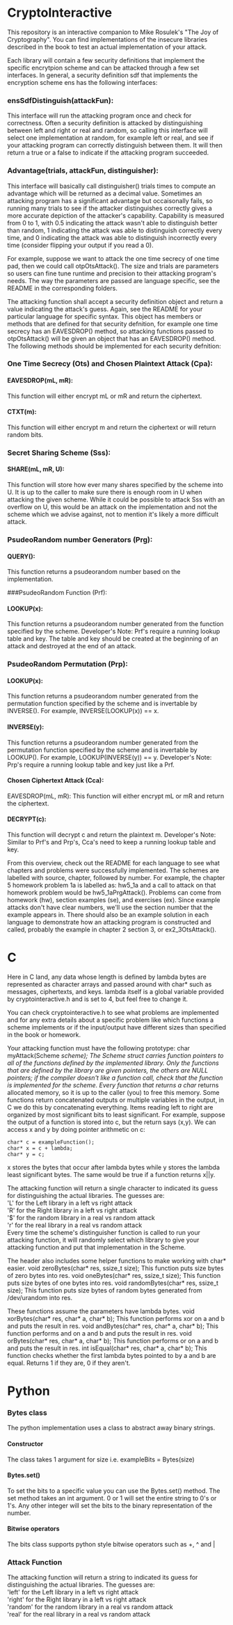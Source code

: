 # CryptoInteractive

This repository is an interactive companion to Mike Rosulek's "The Joy of Cryptography".
You can find implementations of the insecure libraries described in the book
to test an actual implementation of your attack.

Each library will contain a few security definitions that implement the specific encrytpion
scheme and can be attacked through a few set interfaces. In general, a security definition
sdf that implements the encryption scheme ens has the following interfaces:

### ensSdfDistinguish(attackFun):

This interface will run the attacking program once and check for correctness.
Often a security definition is attacked by distinguishing between left and right
or real and random, so calling this interface will select one implementation at
random, for example left or real, and see if your attacking program can correctly
distinguish between them. It will then return a true or a false to indicate
if the attacking program succeeded.

### Advantage(trials, attackFun, distinguisher):

This interface will basically call distinguisher() trials times to compute an
advantage which will be returned as a decimal value. Sometimes an attacking
program has a significant advantage but occaisonally fails, so running many
trials to see if the attacker distinguishes correctly gives a more accurate
depiction of the attacker's capability. Capability is measured from 0 to 1,
with 0.5 indicating the attack wasn't able to distinguish better than
random, 1 indicating the attack was able to distinguish correctly every time,
and 0 indicating the attack was able to distinguish incorrectly every time
(consider flipping your output if you read a 0).

For example, suppose we want to attack the one time secrecy of one time pad,
then we could call otpOtsAttack(). The size and trials are parameters so
users can fine tune runtime and precision to their attacking program's needs.
The way the parameters are passed are language specific, see the README in the
corresponding folders.

The attacking function shall accept a security definition
object and return a value indicating the attack's guess. Again, see the README
for your particular language for specific syntax. This object has members or
methods that are defined for that security defnition, for example one time
secrecy has an EAVESDROP() method, so attacking functions passed to otpOtsAttack()
will be given an object that has an EAVESDROP() method. The following methods should
be implemented for each security defnition:

### One Time Secrecy (Ots) and Chosen Plaintext Attack (Cpa):

#### EAVESDROP(mL, mR):

This function will either encrypt mL or mR and return the ciphertext.

#### CTXT(m):

This function will either encrypt m and return the ciphertext or will return
random bits.

### Secret Sharing Scheme (Sss):

#### SHARE(mL, mR, U):

This function will store how ever many shares specified by the scheme into U.
It is up to the caller to make sure there is enough room in U when attacking
the given scheme. While it could be possible to attack Sss with an overflow
on U, this would be an attack on the implementation and not the scheme which
we advise against, not to mention it's likely a more difficult attack.

### PsudeoRandom number Generators (Prg):

#### QUERY():

This function returns a psudeorandom number based on the implementation.

###PsudeoRandom Function (Prf):

#### LOOKUP(x):

This function returns a psudeorandom number generated from the function
specified by the scheme.
Developer's Note: Prf's require a running lookup table and key. The table
and key should be created at the beginning of an attack and destroyed at
the end of an attack.

### PsudeoRandom Permutation (Prp):

#### LOOKUP(x):

This function returns a psudeorandom number generated from the permutation
function specified by the scheme and is invertable by INVERSE(). For
example, INVERSE(LOOKUP(x)) == x.

#### INVERSE(y):

This function returns a psudeorandom number generated from the permutation
function specified by the scheme and is invertable by LOOKUP(). For
example, LOOKUP(INVERSE(y)) == y.
Developer's Note: Prp's require a running lookup table and key just like a Prf.

#### Chosen Ciphertext Attack (Cca):

EAVESDROP(mL, mR):
This function will either encrypt mL or mR and return the ciphertext.

#### DECRYPT(c):

This function will decrypt c and return the plaintext m.
Developer's Note: Similar to Prf's and Prp's, Cca's need to keep a running
lookup table and key.

From this overview, check out the README for each language to see what chapters
and problems were successfully implemented. The schemes are labelled with
source, chapter, followed by number. For example, the chapter 5 homework
problem 1a is labelled as: hw5_1a and a call to attack on that homework problem
would be hw5_1aPrgAttack(). Problems can come from homework (hw), section examples (se),
and exercises (ex). Since example attacks don't have clear numbers, we'll use
the section number that the example appears in.
There should also be an example solution in each language to demonstrate how
an attacking program is constructed and called, probably the example in chapter
2 section 3, or ex2_3OtsAttack().

# C

Here in C land, any data whose length is defined by lambda bytes are
represented as character arrays and passed around with char\* such as messages,
ciphertexts, and keys. lambda itself is a global variable provided by
cryptointeractive.h and is set to 4, but feel free to change it.

You can check cryptointeractive.h to see what problems are implemented
and for any extra details about a specific problem like which functions
a scheme implements or if the input/output have different sizes than
specified in the book or homework.

Your attacking function must have the following prototype:
char myAttack(Scheme _scheme);
The Scheme struct carries function pointers to all of the functions defined
by the implemented library. Only the functions that are defined by the library
are given pointers, the others are NULL pointers; if the compiler doesn't
like a function call, check that the function is implemented for the scheme.
Every function that returns a char_ returns allocated memory, so it
is up to the caller (you) to free this memory. Some functions return
concatenated outputs or multiple variables in the output, in C we do
this by concatenating everything. Items reading left to right are
organized by most significant bits to least significant. For example, suppose
the output of a function is stored into c, but the return says (x,y).
We can access x and y by doing pointer arithmetic on c:

```
char* c = exampleFunction();
char* x = c + lambda;
char* y = c;
```

x stores the bytes that occur after lambda bytes while y stores the lambda
least significant bytes. The same would be true if a function returns x||y.

The attacking function will return a single character to indicated its guess
for distinguishing the actual libraries. The guesses are:  
'L' for the Left library in a left vs right attack  
'R' for the Right library in a left vs right attack  
'$' for the random library in a real vs random attack  
'r' for the real library in a real vs random attack  
Every time the scheme's distinguisher function is called to run your attacking
function, it will randomly select which library to give your attacking
function and put that implementation in the Scheme.

The header also includes some helper functions to make working with char*
easier.
void zeroBytes(char* res, ssize_t size);
This function puts size bytes of zero bytes into res.
void oneBytes(char* res, ssize_t size);
This function puts size bytes of one bytes into res.
void randomBytes(char* res, ssize_t size);
This function puts size bytes of random bytes generated from /dev/urandom into res.

These functions assume the parameters have lambda bytes.
void xorBytes(char* res, char* a, char* b);
This function performs xor on a and b and puts the result in res.
void andBytes(char* res, char* a, char* b);
This function performs and on a and b and puts the result in res.
void orBytes(char* res, char* a, char* b);
This function performs or on a and b and puts the result in res.
int isEqual(char* res, char* a, char* b);
This function checks whether the first lambda bytes pointed to by a and b are
equal. Returns 1 if they are, 0 if they aren't.

# Python

### Bytes class

The python implementation uses a class to abstract away binary strings.

#### Constructor

The class takes 1 argument for size i.e. exampleBits = Bytes(size)

#### Bytes.set()

To set the bits to a specific value you can use the Bytes.set() method.
The set method takes an int argument. 0 or 1 will set the entire string to 0's or 1's. Any other integer will set the bits to the binary representation of the number.

#### Bitwise operators

The bits class supports python style bitwise operators such as +, ^ and |

### Attack Function

The attacking function will return a string to indicated its guess
for distinguishing the actual libraries. The guesses are:  
'left' for the Left library in a left vs right attack  
'right' for the Right library in a left vs right attack  
'random' for the random library in a real vs random attack  
'real' for the real library in a real vs random attack
